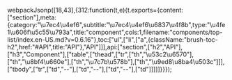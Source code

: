 webpackJsonp([18,43],{312:function(t,e){t.exports={content:["section"],meta:{category:"\u7ec4\u4ef6",subtitle:"\u7ec4\u4ef6\u6837\u4f8b",type:"\u4fe1\u606f\u5c55\u793a",title:"component",cols:1,filename:"components/top-list/index.en-US.md?v=0.6.16"},toc:["ul",["li",["a",{className:"brush-toc-h2",href:"#API",title:"API"},"API"]]],api:["section",["h2","API"],["h3","Component"],["table",["thead",["tr",["th","\u53c2\u6570"],["th","\u8bf4\u660e"],["th","\u7c7b\u578b"],["th","\u9ed8\u8ba4\u503c"]]],["tbody",["tr",["td","--"],["td","--"],["td","--"],["td"]]]]]}}});